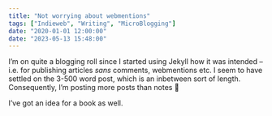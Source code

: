 ```yaml
---
title: "Not worrying about webmentions"
tags: ["Indieweb", "Writing", "MicroBlogging"]
date: "2020-01-01 12:00:00"
date: "2023-05-13 15:48:00"
---
```



I’m on quite a blogging roll since I started using Jekyll how it was intended – i.e. for publishing articles <i>sans</i> comments, webmentions etc. I seem to have settled on the 3-500 word post, which is an inbetween sort of length. Consequently, I’m posting more posts than notes 🤔

I’ve got an idea for a book as well.
